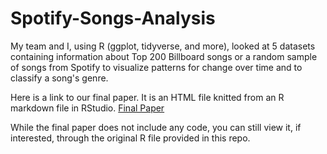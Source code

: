 # Spotify-Songs-Analysis
My team and I, using R (ggplot, tidyverse, and more), looked at 5 datasets containing information about Top 200 Billboard songs or a random sample of songs from Spotify to visualize patterns for change over time and to classify a song's genre.

Here is a link to our final paper. It is an HTML file knitted from an R markdown file in RStudio.
[Final Paper](https://rpubs.com/pmish0/1133518)

While the final paper does not include any code, you can still view it, if interested, through the original R file provided in this repo.
